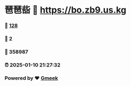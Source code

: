 # 琶琶啙 :link: https://bo.zb9.us.kg 
### :page_facing_up: [128](https://bo.zb9.us.kg/tag.html) 
### :speech_balloon: 2 
### :hibiscus: 358987 
### :alarm_clock: 2025-01-10 21:27:32 
### Powered by :heart: [Gmeek](https://github.com/Meekdai/Gmeek)
